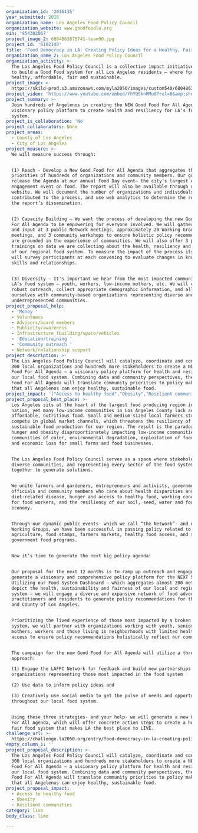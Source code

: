 ```yaml
---
organization_id: '2016135'
year_submitted: 2016
organization_name: Los Angeles Food Policy Council
organization_website: www.goodfoodla.org
ein: '954302067'
project_image_2: 6804863875741-team90.jpg
project_id: '6102140'
title: 'Food Democracy in LA: Creating Policy Ideas for a Healthy, Fair Food System'
organization_name_2: Los Angeles Food Policy Council
organization_activity: >-
  The Los Angeles Food Policy Council is a collective impact initiative working
  to build a Good Food system for all Los Angeles residents — where food is
  healthy, affordable, fair and sustainable.
project_image: >-
  https://skild-prod.s3.amazonaws.com/myla2050/images/custom540/6804863875741-team90.jpg
project_video: 'https://www.youtube.com/embed/YhYQSknRMu8?rel=0&amp;showinfo=0'
project_summary: >-
  Join hundreds of Angelenos in creating the NEW Good Food For All Agenda – a
  visionary policy platform to create health and resiliency for LA’s food
  system.
project_is_collaboration: 'No'
project_collaborators: None
project_areas:
  - County of Los Angeles
  - City of Los Angeles
project_measure: >-
  We will measure success through: 


  (1) Reach - Develop a New Good Food for All Agenda that aggregates the policy
  priorities of hundreds of organizations and community members. Our goal is to
  release the Agenda at our annual Food Day event— the city’s largest civic
  engagement event on food. The report will also be available through our
  website. We will document the number of organizations and individuals who
  contributed to the process, and use web analytics to determine the reach of
  the report’s dissemination.


  (2) Capacity Building – We want the process of developing the new Good Food
  For All Agenda to be empowering for everyone involved. We will gather feedback
  and input at 3 public Network meetings, approximately 20 Working Group
  meetings, and 3 community workshops to ensure holistic policy recommendations
  are grounded in the experience of communities. We will also offer 3 public
  trainings on data we are collecting about the health, resiliency and fairness
  of our regional food system. To measure the impact of the process itself, we
  will survey participants at each convening to evaluate changes in knowledge,
  skills and relationships. 


  (3) Diversity – It's important we hear from the most impacted communities in
  LA’s food system – youth, workers, low-income mothers, etc. We will conduct
  robust outreach, collect appropriate demographic information, and ally
  ourselves with community-based organizations representing diverse and
  underrepresented communities.
project_proposal_help:
  - 'Money '
  - Volunteers
  - Advisors/board members
  - Publicity/awareness
  - Infrastructure (building/space/vehicles
  - 'Education/training '
  - 'Community outreach '
  - Network/relationship support
project_description: >-
  The Los Angeles Food Policy Council will catalyze, coordinate and connect over
  300 local organizations and hundreds more stakeholders to create a NEW Good
  Food For All Agenda – a visionary policy platform for health and resiliency in
  our local food system. Combining data and community perspectives, the new Good
  Food For All Agenda will translate community priorities to policy makers so
  that all Angelenos can enjoy healthy, sustainable food.
project_impact: '["Access to healthy food","Obesity","Resilient communities"]'
project_proposal_best_place: >-
  Los Angeles sits at the heart of the largest food producing region in the
  nation, yet many low-income communities in Los Angeles County lack access to
  affordable, nutritious food. Small and medium-sized local farmers struggle to
  compete in global market channels, which threatens the resiliency of local and
  sustainable food production for our region. The result is the paradox of
  hunger and obesity disproportionately impacting low-income communities and
  communities of color, environmental degradation, exploitation of food workers,
  and economic loss for small farms and food businesses. 


  The Los Angeles Food Policy Council serves as a space where stakeholders of
  diverse communities, and representing every sector of the food system, come
  together to generate solutions. 


  We unite farmers and gardeners, entrepreneurs and activists, government
  officials and community members who care about health disparities and
  diet-related disease, hunger and access to healthy food, working conditions
  for food workers, and the resiliency of our soil, seed, water and food
  economy. 


  Through our dynamic public events- which we call “the Network”- and eight open
  Working Groups, we have been successful in passing policy related to urban
  agriculture, food stamps, farmers markets, healthy food access, and school and
  government food programs. 


  Now it’s time to generate the next big policy agenda! 


  Our proposal for the next 12 months is to ramp up outreach and engagement to
  generate a visionary and comprehensive policy platform for the NEXT 5 years.
  Utilizing our Food System Dashboard – which aggregates almost 200 metrics that
  depict the health, sustainability and fairness of our local and regional food
  system – we will engage a diverse and expansive network of food advocates,
  practitioners and residents to generate policy recommendations for the City
  and County of Los Angeles. 


  Prioritizing the lived experience of those most impacted by a broken food
  system, we will partner with organizations working with youth, seniors,
  mothers, workers and those living in neighborhoods with limited healthy food
  access to ensure policy recommendations holistically reflect our communities. 


  The campaign for the new Good Food for All Agenda will utilize a three-pronged
  approach: 

  (1) Engage the LAFPC Network for feedback and build new partnerships with
  organizations representing those most impacted in the food system 

  (2) Use data to inform policy ideas and 

  (3) Creatively use social media to get the pulse of needs and opportunities
  throughout our local food system. 


  Using these three strategies- and your help- we will generate a new Good Food
  For All Agenda, which will offer concrete action steps to create a healthy and
  fair food system that makes LA the best place to LIVE.
challenge_url: >-
  https://challenge.la2050.org/entry/food-democracy-in-la-creating-policy-ideas-for-a-healthy-fair-food-system
empty_column_1: ''
project_proposal_description: >-
  The Los Angeles Food Policy Council will catalyze, coordinate and connect over
  300 local organizations and hundreds more stakeholders to create a NEW Good
  Food For All Agenda – a visionary policy platform for health and resiliency in
  our local food system. Combining data and community perspectives, the new Good
  Food For All Agenda will translate community priorities to policy makers so
  that all Angelenos can enjoy healthy, sustainable food.
project_proposal_impact:
  - Access to healthy food
  - Obesity
  - Resilient communities
category: live
body_class: lime

---
```

